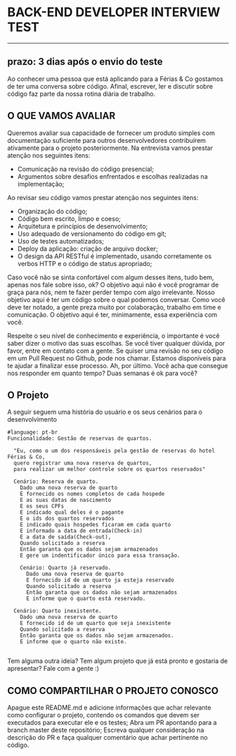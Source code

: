 # BACK-END DEVELOPER INTERVIEW TEST
---
prazo: 3 dias após o envio do teste
---
Ao conhecer uma pessoa que está aplicando para a Férias & Co gostamos de ter uma conversa sobre código. Afinal, escrever, ler e discutir sobre código faz parte da nossa rotina diária de trabalho.

## O QUE VAMOS AVALIAR
Queremos avaliar sua capacidade de fornecer um produto simples com documentação suficiente para outros desenvolvedores contribuírem ativamente para o projeto posteriormente. Na entrevista vamos prestar atenção nos seguintes itens:

- Comunicação na revisão do código presencial;
- Argumentos sobre desafios enfrentados e escolhas realizadas na implementação;

Ao revisar seu código vamos prestar atenção nos seguintes itens:

- Organização do código;
- Código bem escrito, limpo e coeso;
- Arquitetura e princípios de desenvolvimento;
- Uso adequado de versionamento do código em git;
- Uso de testes automatizados;
- Deploy da aplicação: criação de arquivo docker;
- O design da API RESTful é implementado, usando corretamente os verbos HTTP e o código de status apropriado;

Caso você não se sinta confortável com algum desses itens, tudo bem, apenas nos fale sobre isso, ok? O objetivo aqui não é você programar de graça para nós, nem te fazer perder tempo com algo irrelevante. Nosso objetivo aqui é ter um código sobre o qual podemos conversar. Como você deve ter notado, a gente preza muito por colaboração, trabalho em time e comunicação. O objetivo aqui é ter, minimamente, essa experiência com você.

Respeite o seu nível de conhecimento e experiência, o importante é você saber dizer o motivo das suas escolhas. Se você tiver qualquer dúvida, por favor, entre em contato com a gente. Se quiser uma revisão no seu código em um Pull Request no Github, pode nos chamar. Estamos disponíveis para te ajudar a finalizar esse processo. Ah, por último. Você acha que consegue nos responder em quanto tempo? Duas semanas é ok para você?

## O Projeto
A seguir seguem uma história do usuário e os seus cenários para o desenvolvimento

```feature
#language: pt-br
Funcionalidade: Gestão de reservas de quartos.

  "Eu, como o um dos responsáveis pela gestão de reservas do hotel Férias & Co, 
  quero registrar uma nova reserva de quartos,
  para realizar um melhor controle sobre os quartos reservados"

  Cenário: Reserva de quarto.
    Dado uma nova reserva de quarto
    E fornecido os nomes completos de cada hospede 
    E as suas datas de nascimento
    E os seus CPFs
    E indicado qual deles é o pagante
    E o ids dos quartos reservados
    E indicado quais hospedes ficaram em cada quarto
    E informado a data de entrada(Check-in)
    E a data de saída(Check-out),
    Quando solicitado a reserva
    Então garanta que os dados sejam armazenados
    E gere um indentificador único para essa transação.
    
    Cenário: Quarto já reservado.
      Dado uma nova reserva de quarto
      E fornecido id de um quarto ja esteja reservado 
      Quando solicitado a reserva
      Então garanta que os dados não sejam armazenados
      E informe que o quarto está reservado.
    
  Cenário: Quarto inexistente.
    Dado uma nova reserva de quarto
    E fornecido id de um quarto que seja inexistente 
    Quando solicitado a reserva
    Então garanta que os dados não sejam armazenados.
    E informe que o quarto não existe.
    
```

Tem alguma outra ideia? Tem algum projeto que já está pronto e gostaria de apresentar? Fale com a gente :)

## COMO COMPARTILHAR O PROJETO CONOSCO
Apague este README.md e adicione informações que achar relevante como configurar o projeto, contendo os comandos que devem ser executados para executar ele e os testes;
Abra um PR apontando para a branch master deste repositório;
Escreva qualquer consideração na descrição do PR e faça qualquer comentário que achar pertinente no código.
